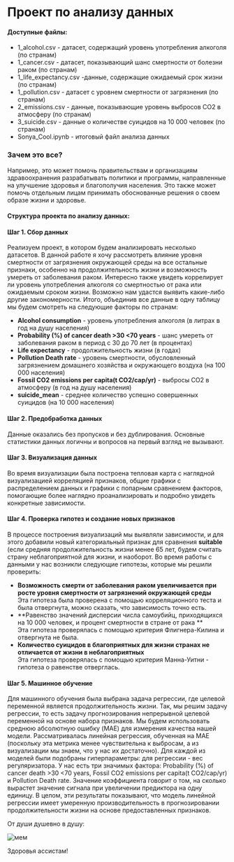 # Проект по анализу данных

#### Доступные файлы:
* 1_alcohol.csv - датасет, содержащий уровень употребления алкоголя (по странам)
* 1_cancer.csv - датасет, показывающий шанс смертности от болезни раком (по странам)
* 1_life_expectancy.csv -данные, содержащие ожидаемый срок жизни (по странам)
* 1_pollution.csv - датасет с уровнем смертности от загрязнения (по странам)
* 2_emissions.csv - данные, показывающие уровень выбросов CO2 в атмосферу (по странам)
* 3_suicide.csv - данные о количестве суицидов на 10 000 человек (по странам)
* Sonya_Cool.ipynb - итоговый файл анализа данных

### Зачем это все?
Например, это может помочь правительствам и организациям здравоохранения разрабатывать политики и программы, направленные на улучшение здоровья и благополучия населения. Это также может помочь отдельным лицам принимать обоснованные решения о своем образе жизни и здоровье.
  
#### Структура проекта по анализу данных:

#### Шаг 1. Сбор данных
Реализуем проект, в котором будем анализировать несколько датасетов. В данной работе я хочу рассмотреть влияние уровня смертности от загрязнения окружающей среды на все остальные признаки, особенно на продолжительность жизни и возможность умереть от заболевания раком. Интересно также увидеть коррелирует ли уровень употребления алкоголя со смертностью от рака или ожидаемым сроком жизни. Возможно нам удастся выявить какие-либо другие закономерности. Итого, объединив все данные в одну таблицу мы будем смотреть на следующие факторы по странам:

*  **Alcohol consumption** - уровень употребления алкоголя (в литрах в год на душу населения)
*  **Probability (%) of cancer death >30 <70 years** - шанс умереть от заболевания раком в период с 30 до 70 лет (в процентах)
*  **Life expectancy** - продолжительность жизни (в годах)
*  **Pollution Death rate** - уровень смертности, обусловленный загрязнением домашнего хозяйства и окружающего воздуха (на 100 000 населения)
*  **Fossil CO2 emissions per capita(t CO2/cap/yr)** - выбросы СО2 в атмосферу (в год на душу населения)
*  **suicide_mean** - среднее количество успешно совершенных суицидов (на 10 000 населения)

#### Шаг 2. Предобработка данных
Данные оказались без пропусков и без дублирования. Основные статистики данных логичны и вопросов на первый взгляд не вызывают.

#### Шаг 3. Визуализация данных
Во время визуализации была построена тепловая карта с наглядной визуализацией корреляцией признаков, общие графики с распределением данных и графики с попарным сравнением факторов, помогающие более наглядно проанализировать и подробно увидеть конкретные зависимости.

#### Шаг 4. Проверка гипотез и создание новых признаков
В процессе построения визуализаций мы выявляли зависимости, и для этого добавили новый категориальный признак для сравнения **suitable** (если средняя продолжительность жизни менее 65 лет, будем считать страну неблагоприятной для жизни, и наоборот.
Во время работы с данными у нас возникли следующие гипотезы, которые мы решили проверить:
* **Возможность смерти от заболевания раком увеличивается при росте уровня смертности от загрязнений окружающей среды** \
Эта гипотеза была проверена с помощью корреляционного теста и была отвергнута, можно сказать, что зависимость точно есть.
* **Равенство значений дисперсии числа самоубийц, приходящихся на 10 000 человек, и процент смертности в стране от рака ** \
Эта гипотеза проверялась с помощью критерия Флигнера-Килина и отвергнута не была.
* **Количество суицидов в благоприятных для жизни странах не отличается от жизни в неблагоприятных** \
Эта гипотеза проверялась с помощью критерия Манна-Уитни - гипотеза о равенстве отверглась.

#### Шаг 5. Машинное обучение
Для машинного обучения была выбрана задача регрессии, где целевой переменной является продолжительность жизни. Так, мы решим задачу регрессии, то есть задачу прогнозирования непрерывной целевой переменной на основе набора признаков. Мы будем использовать среднюю абсолютную ошибку (MAE) для измерения качества нашей модели. Рассматривалась линейная регрессия, обученная на MAE (поскольку эта метрика менее чувствительна к выбросам, а из визуализации мы знаем, что у нас их достаточно). Для каждой из моделей были подобраны гиперпараметры: для регрессии - вес регуляризатора. У нас есть три значимых фактора: Probability (%) of cancer death >30 <70 years, Fossil CO2 emissions per capita(t CO2/cap/yr) и Pollution Death rate. Значение коэффициента говорит о том, на сколько вырастет значение сигнала при увеличении предиктора на одну единицу. В целом, эти результаты показывают, что модель линейной регрессии имеет умеренную производительность в прогнозировании продолжительности жизни на основе предоставленных признаков.

От души душевно в душу:

![мем](https://github.com/SonyaCoolikova/andan_andan/assets/169720429/c1ce4ee4-954b-4e9f-b44a-7fa92b1afc35)

Здоровья ассистам!



